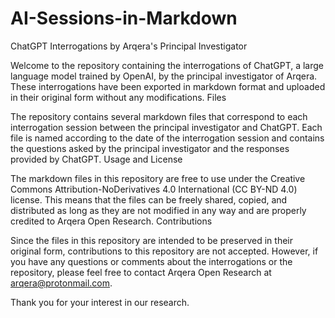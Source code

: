 # AI-Sessions-in-Markdown

ChatGPT Interrogations by Arqera's Principal Investigator

Welcome to the repository containing the interrogations of ChatGPT, a large language model trained by OpenAI, by the principal investigator of Arqera. These interrogations have been exported in markdown format and uploaded in their original form without any modifications.
Files

The repository contains several markdown files that correspond to each interrogation session between the principal investigator and ChatGPT. Each file is named according to the date of the interrogation session and contains the questions asked by the principal investigator and the responses provided by ChatGPT.
Usage and License

The markdown files in this repository are free to use under the Creative Commons Attribution-NoDerivatives 4.0 International (CC BY-ND 4.0) license. This means that the files can be freely shared, copied, and distributed as long as they are not modified in any way and are properly credited to Arqera Open Research.
Contributions

Since the files in this repository are intended to be preserved in their original form, contributions to this repository are not accepted. However, if you have any questions or comments about the interrogations or the repository, please feel free to contact Arqera Open Research at arqera@protonmail.com.

Thank you for your interest in our research.
